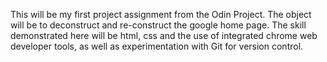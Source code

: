 This will be my first project assignment from the Odin Project. The object will be to deconstruct and re-construct the google home page. The skill demonstrated here will be html, css and the use of integrated chrome web developer tools, as well as experimentation with Git for version control. 